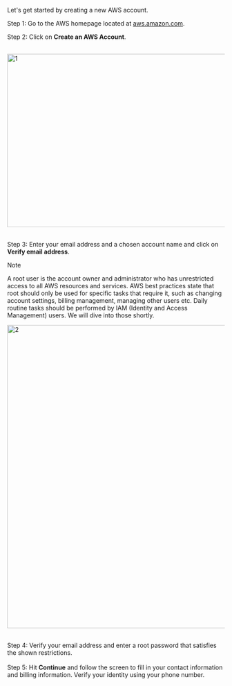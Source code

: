Let's get started by creating a new AWS account.

Step 1: Go to the AWS homepage located at [aws.amazon.com](aws.amazon.com).

Step 2: Click on **Create an AWS Account**.

</br > <img width="800" height="400" alt="1" src="https://github.com/AhilyaK/aws-docs/assets/26397706/53906935-193e-407a-845b-71c79c801c62"></br > </br >

Step 3: Enter your email address and a chosen account name and click on **Verify email address**.

> [!NOTE]
A root user is the account owner and administrator who has unrestricted access to all AWS resources and services. AWS best practices state that root should only be used for specific tasks that require it, such as changing account settings, billing management, managing other users etc. Daily routine tasks should be performed by IAM (Identity and Access Management) users. We will dive into those shortly. 

<img width="700" alt="2" src="https://github.com/AhilyaK/aws-docs/assets/26397706/837bc37d-50a2-4f7d-be04-a81fab9c58de">
</br ></br >

Step 4: Verify your email address and enter a root password that satisfies the shown restrictions.
</br ></br >
Step 5: Hit **Continue** and follow the screen to fill in your contact information and billing information. Verify your identity using your phone number. 
</br ></br >





